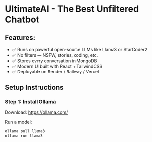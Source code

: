 # UltimateAI - The Best Unfiltered Chatbot

## Features:
- ✅ Runs on powerful open-source LLMs like Llama3 or StarCoder2
- ✅ No filters — NSFW, stories, coding, etc.
- ✅ Stores every conversation in MongoDB
- ✅ Modern UI built with React + TailwindCSS
- ✅ Deployable on Render / Railway / Vercel

## Setup Instructions

### Step 1: Install Ollama
Download: https://ollama.com/ 

Run a model:
```bash
ollama pull llama3
ollama run llama3
